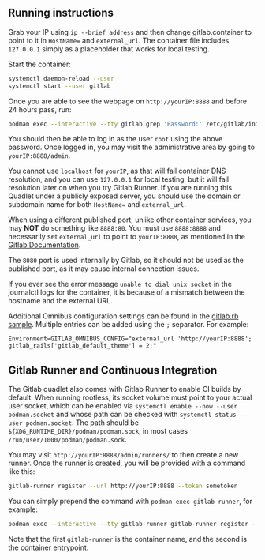 ## Running instructions

Grab your IP using `ip --brief address` and then change gitlab.container to
point to it in `HostName=` and `external_url`. The container file includes
`127.0.0.1` simply as a placeholder that works for local testing.

Start the container:

```bash
systemctl daemon-reload --user
systemctl start --user gitlab
```

Once you are able to see the webpage on `http://yourIP:8888` and before 24 hours pass, run:

```bash
podman exec --interactive --tty gitlab grep 'Password:' /etc/gitlab/initial_root_password
```

You should then be able to log in as the user `root` using the above password.
Once logged in, you may visit the administrative area by going to
`yourIP:8888/admin`.

You cannot use `localhost` for `yourIP`, as that will fail container DNS
resolution, and you can use `127.0.0.1` for local testing, but it will fail
resolution later on when you try Gitlab Runner. If you are running this Quadlet
under a publicly exposed server, you should use the domain or subdomain name
for both `HostName=` and `external_url`.

When using a different published port, unlike other container services,
you may **NOT** do something like `8888:80`. You must use `8888:8888` and
necessarily set `external_url` to point to `yourIP:8888`, as mentioned in the
[Gitlab Documentation](https://docs.gitlab.com/ee/install/docker.html#expose-gitlab-on-different-ports).

The `8080` port is used internally by Gitlab, so it should not be used as the
published port, as it may cause internal connection issues.

If you ever see the error message `unable to dial unix socket` in the journalctl
logs for the container, it is because of a mismatch between the hostname and
the external URL.

Additional Omnibus configuration settings can be found in the
[gitlab.rb sample](https://gitlab.com/gitlab-org/omnibus-gitlab/blob/master/files/gitlab-config-template/gitlab.rb.template).
Multiple entries can be added using the `;` separator. For example:

```
Environment=GITLAB_OMNIBUS_CONFIG="external_url 'http://yourIP:8888'; gitlab_rails['gitlab_default_theme'] = 2;"
```

## Gitlab Runner and Continuous Integration

The Gitlab quadlet also comes with Gitlab Runner to enable CI builds by default.
When running rootless, its socket volume must point to your actual user socket,
which can be enabled via `systemctl enable --now --user podman.socket` and
whose path can be checked with `systemctl status --user podman.socket`.
The path should be `${XDG_RUNTIME_DIR}/podman/podman.sock`, in most cases
`/run/user/1000/podman/podman.sock`.

You may visit `http://yourIP:8888/admin/runners/` to then create a new runner.
Once the runner is created, you will be provided with a command like this:

```bash
gitlab-runner register --url http://yourIP:8888 --token sometoken
```

You can simply prepend the command with `podman exec gitlab-runner`, for example:

```bash
podman exec --interactive --tty gitlab-runner gitlab-runner register --url http://yourIP:8888 --token sometoken
```

Note that the first `gitlab-runner` is the container name, and the second is
the container entrypoint.
